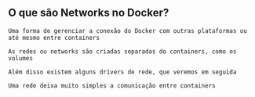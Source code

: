 ## O que são Networks no Docker?

```
Uma forma de gerenciar a conexão do Docker com outras plataformas ou até mesmo entre containers
```

```
As redes ou networks são criadas separadas do containers, como os volumes
```

```
Além disso existem alguns drivers de rede, que veremos em seguida
```

```
Uma rede deixa muito simples a comunicação entre containers
```
